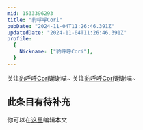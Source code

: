 ```yaml
---
mid: 1533396293
title: "豹呼呼Cori"
pubDate: "2024-11-04T11:26:46.391Z"
updatedDate: "2024-11-04T11:26:46.391Z"
profile:
  {
    Nickname: ["豹呼呼Cori"],
  }
---
```


关注[豹呼呼Cori](https://space.bilibili.com/1533396293)谢谢喵~ 关注[豹呼呼Cori](https://space.bilibili.com/1533396293)谢谢喵~

## 此条目有待补充
你可以在[这里](https://github.com/Yuhanawa/VTuber.ICU-Content/edit/master/v/豹呼呼Cori/index.md)编辑本文
